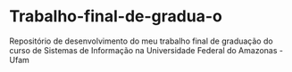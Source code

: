 # Trabalho-final-de-gradua-o
Repositório de desenvolvimento do meu trabalho final de graduação do curso de Sistemas de Informação na Universidade Federal do Amazonas - Ufam
